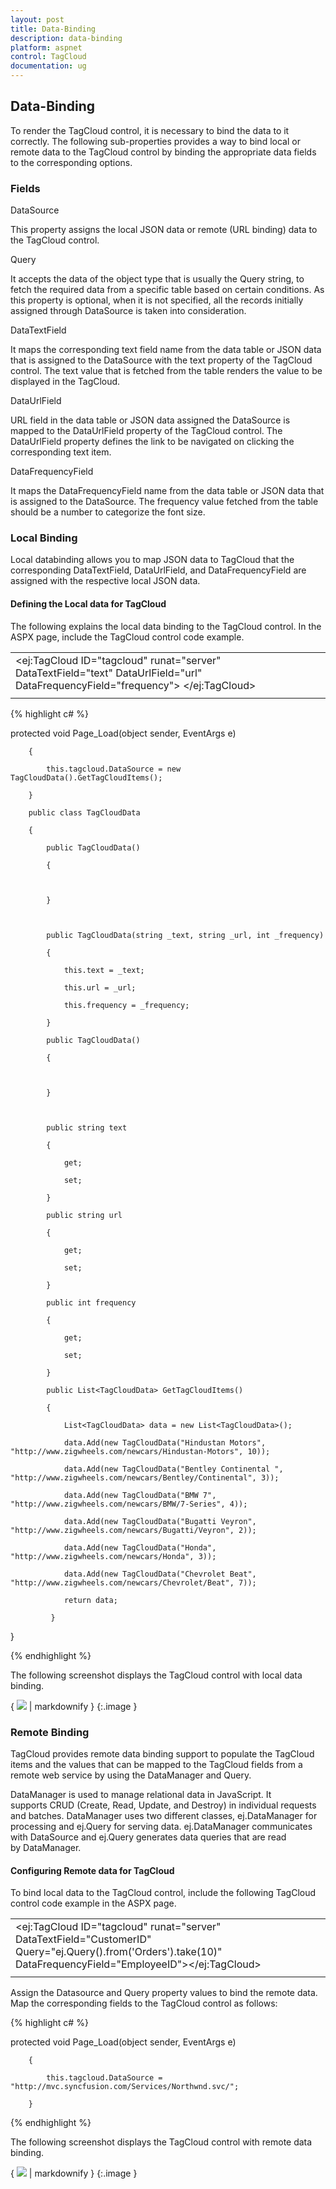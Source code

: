 ```yaml
---
layout: post
title: Data-Binding
description: data-binding
platform: aspnet
control: TagCloud
documentation: ug
---
```


## Data-Binding

To render the TagCloud control, it is necessary to bind the data to it correctly. The following sub-properties provides a way to bind local or remote data to the TagCloud control by binding the appropriate data fields to the corresponding options.

### Fields 

DataSource 

This property assigns the local JSON data or remote (URL binding) data to the TagCloud control.

Query 

It accepts the data of the object type that is usually the Query string, to fetch the required data from a specific table based on certain conditions. As this property is optional, when it is not specified, all the records initially assigned through DataSource is taken into consideration.

DataTextField

It maps the corresponding text field name from the data table or JSON data that is assigned to the DataSource with the text property of the TagCloud control. The text value that is fetched from the table renders the value to be displayed in the TagCloud.

DataUrlField

URL field in the data table or JSON data assigned the DataSource is mapped to the DataUrlField property of the TagCloud control. The DataUrlField property defines the link to be navigated on clicking the corresponding text item.

DataFrequencyField

It maps the DataFrequencyField name from the data table or JSON data that is assigned to the DataSource. The frequency value fetched from the table should be a number to categorize the font size.

### Local Binding

Local databinding allows you to map JSON data to TagCloud that the corresponding DataTextField, DataUrlField, and DataFrequencyField are assigned with the respective local JSON data.

#### Defining the Local data for TagCloud

The following explains the local data binding to the TagCloud control. In the ASPX page, include the TagCloud control code example.



<table>
<tr>
<td>
&lt;ej:TagCloud ID="tagcloud" runat="server" DataTextField="text" DataUrlField="url" DataFrequencyField="frequency"&gt; &lt;/ej:TagCloud&gt;</td></tr>
<tr>
<td>
</td></tr>
</table>




{% highlight c# %}

protected void Page_Load(object sender, EventArgs e)

        {

            this.tagcloud.DataSource = new TagCloudData().GetTagCloudItems();           

        }

        public class TagCloudData

        {

            public TagCloudData()

            {



            }



            public TagCloudData(string _text, string _url, int _frequency)

            {

                this.text = _text;

                this.url = _url;

                this.frequency = _frequency;

            }

            public TagCloudData()

            {



            }



            public string text

            {

                get;

                set;

            }

            public string url

            {

                get;

                set;

            }

            public int frequency

            {

                get;

                set;

            }

            public List<TagCloudData> GetTagCloudItems()

            {

                List<TagCloudData> data = new List<TagCloudData>();

                data.Add(new TagCloudData("Hindustan Motors", "http://www.zigwheels.com/newcars/Hindustan-Motors", 10));

                data.Add(new TagCloudData("Bentley Continental ", "http://www.zigwheels.com/newcars/Bentley/Continental", 3));

                data.Add(new TagCloudData("BMW 7", "http://www.zigwheels.com/newcars/BMW/7-Series", 4));

                data.Add(new TagCloudData("Bugatti Veyron", "http://www.zigwheels.com/newcars/Bugatti/Veyron", 2));

                data.Add(new TagCloudData("Honda", "http://www.zigwheels.com/newcars/Honda", 3));

                data.Add(new TagCloudData("Chevrolet Beat", "http://www.zigwheels.com/newcars/Chevrolet/Beat", 7));

                return data;

             }

}     



{% endhighlight %}



The following screenshot displays the TagCloud control with local data binding.

{ ![](Data-Binding_images/Data-Binding_img1.png) | markdownify }
{:.image }


### Remote Binding

TagCloud provides remote data binding support to populate the TagCloud items and the values that can be mapped to the TagCloud fields from a remote web service by using the DataManager and Query. 

DataManager is used to manage relational data in JavaScript. It supports CRUD (Create, Read, Update, and Destroy) in individual requests and batches. DataManager uses two different classes, ej.DataManager for processing and ej.Query for serving data. ej.DataManager communicates with DataSource and ej.Query generates data queries that are read by DataManager.

#### Configuring Remote data for TagCloud

To bind local data to the TagCloud control, include the following TagCloud control code example in the ASPX page. 



<table>
<tr>
<td>
&lt;ej:TagCloud ID="tagcloud" runat="server" DataTextField="CustomerID" Query="ej.Query().from('Orders').take(10)" DataFrequencyField="EmployeeID"&gt;&lt;/ej:TagCloud&gt;</td></tr>
<tr>
<td>
</td></tr>
</table>
Assign the Datasource and Query property values to bind the remote data. Map the corresponding fields to the TagCloud control as follows:

{% highlight c# %}



protected void Page_Load(object sender, EventArgs e)

        {

            this.tagcloud.DataSource = "http://mvc.syncfusion.com/Services/Northwnd.svc/";

        }



{% endhighlight %}



The following screenshot displays the TagCloud control with remote data binding.

{ ![](Data-Binding_images/Data-Binding_img2.png) | markdownify }
{:.image }




